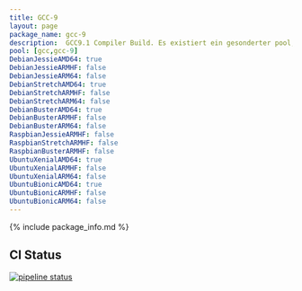 ```yaml
---
title: GCC-9
layout: page
package_name: gcc-9
description:  GCC9.1 Compiler Build. Es existiert ein gesonderter pool, gcc-9, damit diese Compiler Version unabhängig von anderen Versionen installiert werden kann.
pool: [gcc,gcc-9]
DebianJessieAMD64: true
DebianJessieARMHF: false
DebianJessieARM64: false
DebianStretchAMD64: true
DebianStretchARMHF: false
DebianStretchARM64: false
DebianBusterAMD64: true
DebianBusterARMHF: false
DebianBusterARM64: false
RaspbianJessieARMHF: false
RaspbianStretchARMHF: false
RaspbianBusterARMHF: false
UbuntuXenialAMD64: true
UbuntuXenialARMHF: false
UbuntuXenialARM64: false
UbuntuBionicAMD64: true
UbuntuBionicARMHF: false
UbuntuBionicARM64: false
---
```



{% include package_info.md  %}


## CI Status
 [![pipeline status](https://gitlab.norbert-ruehl.de/packages/gcc-8/badges/master/pipeline.svg)](https://gitlab.norbert-ruehl.de/packages/gcc-8/pipelines)

